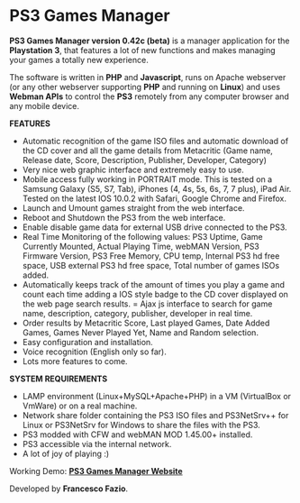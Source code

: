# PS3 Games Manager

<b>PS3 Games Manager version 0.42c (beta)</b> is a manager application for the <b>Playstation 3</b>, that features a lot of new functions and makes managing your games a totally new experience.

The software is written in <b>PHP</b> and <b>Javascript</b>, runs on Apache webserver (or any other webserver supporting <b>PHP</b> and running on <b>Linux</b>) and uses <b>Webman APIs</b> to control the <b>PS3</b> remotely from any computer browser and any mobile device.

<b>FEATURES</b>

- Automatic recognition of the game ISO files and automatic download of the CD cover and all the game details from Metacritic (Game name, Release date, Score, Description, Publisher, Developer, Category)
- Very nice web graphic interface and extremely easy to use.
- Mobile access fully working in PORTRAIT mode. This is tested on a Samsung Galaxy (S5, S7, Tab), iPhones (4, 4s, 5s, 6s, 7, 7 plus), iPad Air. Tested on the latest IOS 10.0.2 with Safari, Google Chrome and Firefox.
- Launch and Umount games straight from the web interface.
- Reboot and Shutdown the PS3 from the web interface.
- Enable disable game data for external USB drive connected to the PS3.
- Real Time Monitoring of the following values:
  PS3 Uptime, Game Currently Mounted, Actual Playing Time, webMAN Version, PS3 Firmware Version, PS3 Free Memory, CPU temp, Internal PS3 hd free space, USB external PS3 hd free space, Total number of games ISOs added.
- Automatically keeps track of the amount of times you play a game and count each time adding a IOS style badge to the CD cover displayed on the web page search results.
= Ajax js interface to search for game name, description, category, publisher, developer in real time.
- Order results by Metacritic Score, Last played Games, Date Added Games, Games Never Played Yet, Name and Random selection.
- Easy configuration and installation.
- Voice recognition (English only so far).
- Lots more features to come.

<b>SYSTEM REQUIREMENTS</b>

- LAMP environment (Linux+MySQL+Apache+PHP) in a VM (VirtualBox or VmWare) or on a real machine.
- Network share folder containing the PS3 ISO files and PS3NetSrv++ for Linux or PS3NetSrv for Windows to share the files with the PS3.
- PS3 modded with CFW and webMAN MOD 1.45.00+ installed.
- PS3 accessible via the internal network.
- A lot of joy of playing :)


Working Demo: <b><a href="http://ps3-demo.fazionet.com/index.php" target="_blank">PS3 Games Manager Website</a></b></center>

Developed by <b>Francesco Fazio</b>.
